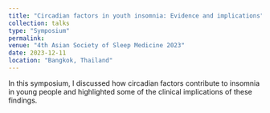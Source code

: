 ```yaml
---
title: "Circadian factors in youth insomnia: Evidence and implications"
collection: talks
type: "Symposium"
permalink:
venue: "4th Asian Society of Sleep Medicine 2023"
date: 2023-12-11
location: "Bangkok, Thailand"
---
```

In this symposium, I discussed how circadian factors contribute to insomnia in young people and highlighted some of the clinical implications of these findings.
